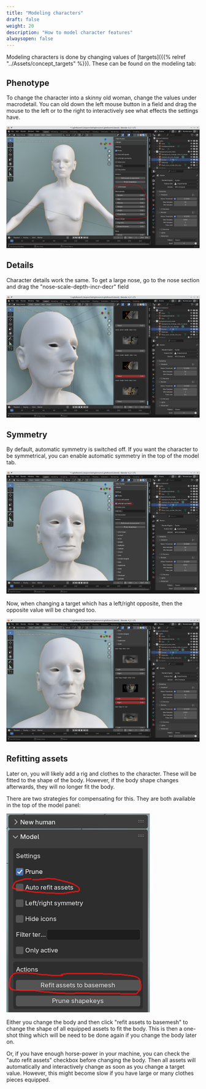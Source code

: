 ```yaml
---
title: "Modeling characters"
draft: false
weight: 20
description: "How to model character features"
alwaysopen: false
---
```


Modeling characters is done by changing values of [targets]({{% relref "../Assets/concept_targets" %}}). These can be found on the modeling tab:

## Phenotype

To change the character into a skinny old woman, change the values under macrodetail. You can old down the left mouse button in a field and drag
the mouse to the left or to the right to interactively see what effects the settings have.

![model macro](model_macro.png)
 
## Details
 
Character details work the same. To get a large nose, go to the nose section and drag the "nose-scale-depth-incr-decr" field

![model nose](model_nose.png)
 
## Symmetry
 
By default, automatic symmetry is switched off. If you want the character to be symmetrical, you can enable automatic symmetry in the top of 
the model tab.

![symmetry 1](model_symmetry1.png)

Now, when changing a target which has a left/right opposite, then the opposite value will be changed too. 

![symmetry 2](model_symmetry2.png)

## Refitting assets

Later on, you will likely add a rig and clothes to the character. These will be fitted to the shape of the body. However, if the body shape changes afterwards, they
will no longer fit the body. 

There are two strategies for compensating for this. They are both available in the top of the model panel:

![refit](model_refit.png)

Either you change the body and then click "refit assets to basemesh" to change the shape of all equipped assets to fit the body. This is then a one-shot 
thing which will be need to be done again if you change the body later on.

Or, if you have enough horse-power in your machine, you can check the "auto refit assets" checkbox before changing the body. Then all assets will automatically
and interactively change as soon as you change a target value. However, this might become slow if you have large or many clothes pieces equipped.

